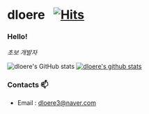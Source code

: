 # dloere &nbsp; [![Hits](https://hits.seeyoufarm.com/api/count/incr/badge.svg?url=https%3A%2F%2Fgithub.com%2Fdloere&count_bg=%2379C83D&title_bg=%23555555&icon=castro.svg&icon_color=%23E7E7E7&title=%EB%B0%A9%EB%AC%B8%EC%88%98&edge_flat=false)](https://hits.seeyoufarm.com)


### Hello!

<p>
  <em>
    초보 개발자
  </em>
</p>



![dloere's GitHub stats](https://github-readme-stats.vercel.app/api?username=dloere&theme=algolia&show_icons=true)
[![dloere's github stats](https://github-readme-stats.vercel.app/api/top-langs/?username=dloere&show_icons=true&hide_border=true&title_color=004386&icon_color=004386&layout=compact)](https://github.com/dloere)


### Contacts 📫

* Email : dloere3@naver.com

